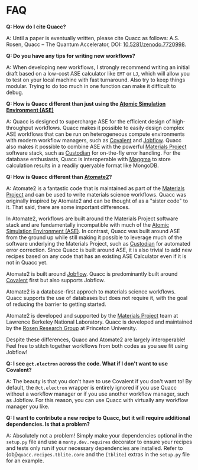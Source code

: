 # FAQ

**Q: How do I cite Quacc?**

A: Until a paper is eventually written, please cite Quacc as follows: A.S. Rosen, Quacc – The Quantum Accelerator, DOI: [10.5281/zenodo.7720998](https://doi.org/10.5281/zenodo.7720998).

**Q: Do you have any tips for writing new workflows?**

A: When developing new workflows, I strongly recommend writing an initial draft based on a low-cost ASE calculator like `EMT` or `LJ`, which will allow you to test on your local machine with fast turnaround. Also try to keep things modular. Trying to do too much in one function can make it difficult to debug.

**Q: How is Quacc different than just using the [Atomic Simulation Environment (ASE)](https://wiki.fysik.dtu.dk/ase/)**

A: Quacc is designed to supercharge ASE for the efficient design of high-throughput workflows. Quacc makes it possible to easily design complex ASE workflows that can be run on heterogeneous compute environments with modern workflow managers, such as [Covalent](https://github.com/AgnostiqHQ/covalent) and [Jobflow](https://github.com/materialsproject/jobflow). Quacc also makes it possible to combine ASE with the powerful [Materials Project](https://materialsproject.org/) software stack, such as [Custodian](https://github.com/materialsproject/custodian) for on-the-fly error handling. For the database enthusiasts, Quacc is interoperable with [Maggma](https://github.com/materialsproject/maggma) to store calculation results in a readily queryable format like MongoDB.

**Q: How is Quacc different than [Atomate2](https://github.com/materialsproject/atomate2)?**

A: Atomate2 is a fantastic code that is maintained as part of the [Materials Project](https://materialsproject.org/) and can be used to write materials science workflows. Quacc was originally inspired by Atomate2 and can be thought of as a "sister code" to it. That said, there are some important differences.

In Atomate2, workflows are built around the Materials Project software stack and are fundamentally incompatible with much of the [Atomic Simulation Environment (ASE)](https://wiki.fysik.dtu.dk/ase/). In contrast, Quacc was built around ASE from the ground up while still making it possible to leverage much of the software underlying the Materials Project, such as [Custodian](https://github.com/materialsproject/custodian) for automated error correction. Since Quacc is built around ASE, it is also trivial to add new recipes based on any code that has an existing ASE Calculator even if it is not in Quacc yet.

Atomate2 is built around [Jobflow](https://github.com/materialsproject/jobflow). Quacc is predominantly built around [Covalent](https://github.com/AgnostiqHQ/covalent) first but also supports Jobflow.

Atomate2 is a database-first approch to materials science workflows. Quacc supports the use of databases but does not require it, with the goal of reducing the barrier to getting started.

Atomate2 is developed and supported by the [Materials Project](http://materialsproject.org/) team at Lawrence Berkeley National Laboratory. Quacc is developed and maintained by the [Rosen Research Group](https://cbe.princeton.edu/people/andrew-rosen) at Princeton University.

Despite these differences, Quacc and Atomate2 are largely interoperable! Feel free to stitch together workflows from both codes as you see fit using Jobflow!

**Q: I see `@ct.electron` across the code. What if I don't want to use Covalent?**

A: The beauty is that you don't have to use Covalent if you don't want to! By default, the `@ct.electron` wrapper is entirely ignored if you use Quacc without a workflow manager or if you use another workflow manager, such as Jobflow. For this reason, you can use Quacc with virtually any workflow manager you like.

**Q: I want to contribute a new recipe to Quacc, but it will require additional dependencies. Is that a problem?**

A: Absolutely not a problem! Simply make your dependencies optional in the `setup.py` file and use a `monty.dev.requires` decorator to ensure your recipes and tests only run if your necessary dependencies are installed. Refer to {obj}`quacc.recipes.tblite.core` and the `[tblite]` extras in the `setup.py` file for an example.

